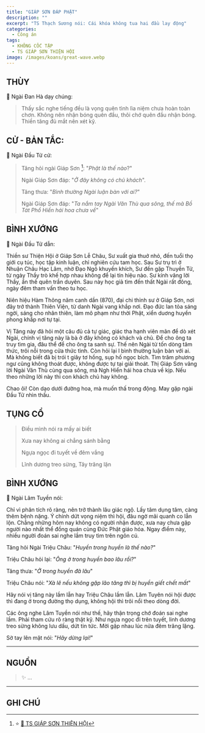 ```yaml
---
title: "GIÁP SƠN ĐÁP PHẬT"
description: ""
excerpt: "TS Thạch Sương nói: Cái khóa không tua hai đầu lay động"
categories:
  - Công án
tags:
  - KHÔNG CỐC TẬP
  - TS GIÁP SƠN THIỆN HỘI
image: /images/koans/great-wave.webp
---
```


## THÙY

📢 Ngài Đan Hà dạy chúng:

> Thấy sắc nghe tiếng đều là vọng quên tình lìa niệm chưa hoàn toàn chơn.
> Không nên nhận bóng quên đầu, thôi chớ quên đầu nhận bóng.
> Thiền tăng đủ mắt nên xét kỹ.

## CỬ - BẢN TẮC:

📢 Ngài Đầu Tử cử:

> Tăng hỏi ngài Giáp Sơn [^1]: "_Phật là thế nào_?"
>
> Ngài Giáp Sơn đáp: "_Ở đây không có chủ khách_".
>
> Tăng thưa: "_Bình thường Ngài luận bàn với ai?_"
>
> Ngài Giáp Sơn đáp: "_Ta nắm tay Ngài Văn Thù qua sông, thế mà Bồ Tát Phổ Hiền hái hoa chưa về_"

## BÌNH XƯỚNG

📢 Ngài Đầu Tử dẫn:

Thiền sư Thiện Hội ở Giáp Sơn Lễ Châu, Sư xuất gia thuở nhỏ, đến tuổi thọ giới cụ túc, học tập kinh luận, chỉ nghiên cứu tam học.
Sau Sư trụ trì ở Nhuận Châu Hạc Lâm, nhờ Đạo Ngô khuyến khích, Sư đến gặp Thuyền Tử, từ ngày Thầy trò khế hợp nhau không để lại tín hiệu nào.
Sư kính vâng lời Thầy, ẩn thế quên trần duyên.
Sau này học giả tìm đến thất Ngài rất đông, ngày đêm tham vấn theo tu học.

Niên hiệu Hàm Thông năm canh dần (870), đại chi thỉnh sư ở Giáp Sơn, nơi đây trở thành Thiên Viện, từ danh Ngài vang khắp nơi.
Đạo đức lan tỏa sáng ngời, sáng cho nhân thiên, làm mô phạm như thời Phật, xiển duơng huyền phong khắp nơi tự tại.

Vị Tăng này đã hỏi một câu đủ cả tự giác, giác tha hạnh viên mãn để dò xét Ngài, chính vị tăng này là bà ở đây không có khách và chủ.
Để cho ông ta truy tìm gia, đâu thể để cho ông ta sanh sự.
Thế nên Ngài từ tốn dòng tâm thức, trôi nỗi trong cửa thức tình.
Còn hỏi lại l bình thường luận bàn với ai.
Mà không biết đã bị trói t giây tơ hồng, sụp hố ngọc bích.
Tìm trăm phương ngư cũng không thoát được, không được tự tại giải thoát.
Thị Giáp Sơn vâng lời Ngài Văn Thù cùng qua sông, mà Ngh Hiển hái hoa chưa về kịp.
Nếu theo những lời này thì con khách chủ hay không.

Chao ôi! Còn dạo dưới đường hoa, mà muốn thấ trong động. May gặp ngài Đầu Tử nhìn thấu.

## TỤNG CỔ

> Điều mình nói ra mấy ai biết
>
> Xưa nay không ai chẳng sánh bằng
>
> Ngựa ngọc đi tuyết về đêm vắng
>
> Lĩnh dương treo sừng, Tây trăng lặn

## BÌNH XƯỚNG

📢 Ngài Lâm Tuyền nói:

Chỉ vì phân tích rõ ràng, nên trở thành lâu giác ngộ.
Lấy tâm dụng tâm, càng thêm bệnh nặng.
Ý chính dứt vọng niệm thì hội, đâu ngờ mãi quanh co lẫn lộn.
Chẳng những hôm nay không có người nhận được, xưa nay chưa gặp người nào nhất thể đồng quán cùng Đức Phật giáo hóa.
Ngay điểm này, nhiều người đoán sai nghe lầm truy tìm trên ngôn cú.

Tăng hỏi Ngài Triệu Châu: "_Huyền trong huyền là thế nào?_"

Triệu Châu hỏi lại: "_Ông ở trong huyền bao lâu rồi?_"

Tăng thưa: "_Ở trong huyền đã lâu_"

Triệu Châu nói: "_Xà lê nếu không gặp lão tăng thì bị huyền giết chết mất_"

Hãy nói vị tăng này lầm lẫn hay Triệu Châu lầm lẫn.
Lâm Tuyên nói hội được thì đang ở trong đường thọ dụng, không hội thì trôi nổi theo dòng đời.

Các ông nghe Lâm Tuyền nói như thế, hãy thận trọng chớ đoán sai nghe lầm.
Phải tham cứu rõ ràng thật kỹ.
Như ngựa ngọc đi trên tuyết, linh dương treo sừng không lưu dấu, dứt tin tức.
Mời gặp nhau lúc nửa đêm trăng lặng.

Sờ tay lên mặt nói: "_Hãy dừng lại!_"

<hr class="blog-rule" />

## NGUỒN

> ✨ ...

<hr class="blog-rule" />

## GHI CHÚ

[^1]: ⭐️ <a href="/masters/Jiashan-Shanhui" target="_blank">🔗 TS GIÁP SƠN THIỆN HỘI</a>
